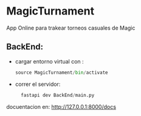 # MagicTurnament
App Online para trakear torneos casuales de Magic

## BackEnd:

- cargar entorno virtual con :
    ```python
    source MagicTurnament/bin/activate
    ```
- correr el servidor:
  ```python
    fastapi dev BackEnd/main.py
    ```
docuentacion en: http://127.0.0.1:8000/docs

